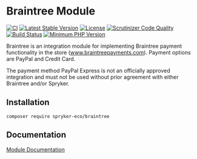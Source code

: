 # Braintree Module

[![CI](https://github.com/spryker-eco/braintree/actions/workflows/ci.yml/badge.svg)](https://github.com/spryker-eco/braintree/actions/workflows/ci.yml)
[![Latest Stable Version](https://poser.pugx.org/spryker-eco/braintree/v/stable.svg)](https://packagist.org/packages/spryker-eco/braintree)
[![License](https://img.shields.io/github/license/spryker-eco/braintree.svg?b=master)](https://github.com/spryker-eco/braintree)
[![Scrutinizer Code Quality](https://scrutinizer-ci.com/g/spryker-eco/braintree/badges/quality-score.png?b=master)](https://scrutinizer-ci.com/g/spryker-eco/braintree/?branch=master)
[![Build Status](https://scrutinizer-ci.com/g/spryker-eco/braintree/badges/build.png?b=master)](https://scrutinizer-ci.com/g/spryker-eco/braintree/build-status/master)
[![Minimum PHP Version](https://img.shields.io/badge/php-%3E%3D%207.3-8892BF.svg)](https://php.net/)

Braintree is an integration module for implementing Braintree payment functionality in the store (www.braintreepayments.com). Payment options are PayPal and Credit Card.

The payment method PayPal Express is not an officially approved integration and must not be used without prior agreement with either Braintree and/or Spryker.

## Installation

```
composer require spryker-eco/braintree
```

## Documentation

[Module Documentation](https://documentation.spryker.com/industry_partners/payment/braintree/braintree.htm)
